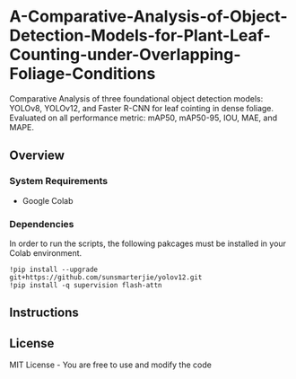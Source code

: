 # A-Comparative-Analysis-of-Object-Detection-Models-for-Plant-Leaf-Counting-under-Overlapping-Foliage-Conditions

Comparative Analysis of three foundational object detection models: YOLOv8, YOLOv12, and Faster R-CNN for leaf cointing in dense foliage. Evaluated on all performance metric: mAP50, mAP50-95, IOU, MAE, and MAPE.

## Overview



### System Requirements
* Google Colab

### Dependencies
In order to run the scripts, the following pakcages must be installed in your Colab environment.
```
!pip install --upgrade git+https://github.com/sunsmarterjie/yolov12.git
!pip install -q supervision flash-attn
```

## Instructions 











## License
MIT License - You are free to use and modify the code
